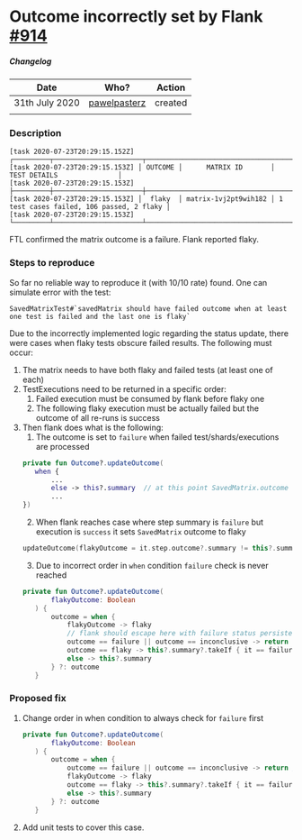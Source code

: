 # Outcome incorrectly set by Flank [#914](https://github.com/Flank/flank/issues/914)

##### Changelog
|Date|Who?|Action|
|---|---|---|
|31th July 2020|[pawelpasterz](https://github.com/pawelpasterz)|created|
|   |   |   |

### Description
```
[task 2020-07-23T20:29:15.152Z] ┌─────────┬──────────────────────┬──────────────────────────────────────────┐
[task 2020-07-23T20:29:15.153Z] │ OUTCOME │      MATRIX ID       │               TEST DETAILS               │
[task 2020-07-23T20:29:15.153Z] ├─────────┼──────────────────────┼──────────────────────────────────────────┤
[task 2020-07-23T20:29:15.153Z] │  flaky  │ matrix-1vj2pt9wih182 │ 1 test cases failed, 106 passed, 2 flaky │
[task 2020-07-23T20:29:15.153Z] └─────────┴──────────────────────┴──────────────────────────────────────────┘
```
FTL confirmed the matrix outcome is a failure. Flank reported flaky.

### Steps to reproduce
So far no reliable way to reproduce it (with 10/10 rate) found. One can simulate error with the test:
```
SavedMatrixTest#`savedMatrix should have failed outcome when at least one test is failed and the last one is flaky`
```

Due to the incorrectly implemented logic regarding the status update, there were cases when flaky tests obscure failed results.
The following must occur:
1. The matrix needs to have both flaky and failed tests (at least one of each)
2. TestExecutions need to be returned in a specific order:
    1. Failed execution must be consumed by flank before flaky one
    2. The following flaky execution must be actually failed but the outcome of all re-runs is success
3. Then flank does what is the following:
    1. The outcome is set to `failure` when failed test/shards/executions are processed
    ```kotlin
   private fun Outcome?.updateOutcome(
       when {
           ...
           else -> this?.summary  // at this point SavedMatrix.outcome == success, flank changes it to failure
           ...
   })
   ```
    2. When flank reaches case where step summary is `failure` but execution is `success` it sets `SavedMatrix` outcome to flaky
    ```kotlin
   updateOutcome(flakyOutcome = it.step.outcome?.summary != this?.summary) // flakyOutcome == true 
    ```
    3. Due to incorrect order in `when` condition `failure` check is never reached 
    ```kotlin
   private fun Outcome?.updateOutcome(
           flakyOutcome: Boolean
       ) {
           outcome = when {
               flakyOutcome -> flaky 
               // flank should escape here with failure status persisted, but since flakyOutcome == true SavedMatrix.outcome is changed to flaky
               outcome == failure || outcome == inconclusive -> return 
               outcome == flaky -> this?.summary?.takeIf { it == failure || it == inconclusive }
               else -> this?.summary
           } ?: outcome
       }
    ```
    
### Proposed fix
1. Change order in when condition to always check for `failure` first
    ```kotlin
   private fun Outcome?.updateOutcome(
           flakyOutcome: Boolean
       ) {
           outcome = when {
               outcome == failure || outcome == inconclusive -> return // escape when failure/inconclusive outcome is set
               flakyOutcome -> flaky 
               outcome == flaky -> this?.summary?.takeIf { it == failure || it == inconclusive }
               else -> this?.summary
           } ?: outcome
       }
    ```
2. Add unit tests to cover this case.
